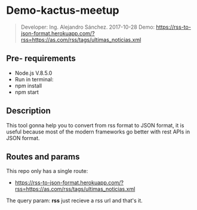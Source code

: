 # Demo-kactus-meetup
> Developer:
> Ing. Alejandro Sánchez.
2017-10-28 
Demo: https://rss-to-json-format.herokuapp.com/?rss=https://as.com/rss/tags/ultimas_noticias.xml


## Pre- requirements

- Node.js V.8.5.0
- Run in terminal:
 - npm install
 - npm start

## Description

This tool gonna help you  to convert from rss format to JSON format, it is useful because most of the modern frameworks go better with rest APIs in JSON format.

## Routes and params

This repo only has a single route: 
- https://rss-to-json-format.herokuapp.com/?rss=https://as.com/rss/tags/ultimas_noticias.xml

The query param: **rss**  just recieve a rss url and that's it. 
